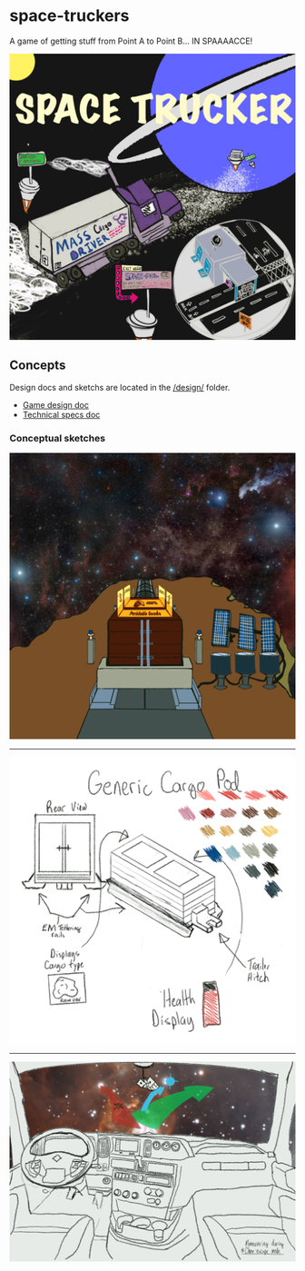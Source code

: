 # space-truckers

A game of getting stuff from Point A to Point B... IN SPAAAACCE!

![space trucker concept art](/design/Space_Trucker_Concept_Art.jpg)

## Concepts

Design docs and sketchs are located in the [/design/](/design) folder.

* [Game design doc](/design/game-design-specs.md)
* [Technical specs doc](/design/technical-specs.md)

### Conceptual sketches

![mass-driver concept](/design/mass-driver-concept.png)

---

![cargo pod concept](/design/cargo-pod-concept.png)

---

![cabin chase concept](/design/cabin-chase-escape-concept.png)